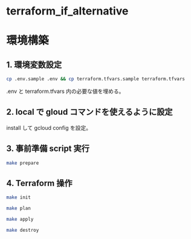 # terraform_if_alternative

# 環境構築
## 1. 環境変数設定
```bash
cp .env.sample .env && cp terraform.tfvars.sample terraform.tfvars
```

.env と terraform.tfvars 内の必要な値を埋める。

## 2. local で gloud コマンドを使えるように設定
install して gcloud config を設定。

## 3. 事前準備 script 実行
```bash
make prepare
```

## 4. Terraform 操作
```bash
make init
```

```bash
make plan
```

```bash
make apply
```

```bash
make destroy
```
